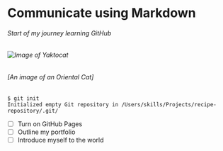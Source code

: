 # Communicate using Markdown

###### Start of my journey learning GitHub

###### ![Image of Yaktocat](https://octodex.github.com/images/yaktocat.png)

###### [An image of an Oriental Cat]

```
$ git init
Initialized empty Git repository in /Users/skills/Projects/recipe-repository/.git/
```

- [ ] Turn on GitHub Pages
- [ ] Outline my portfolio
- [ ] Introduce myself to the world
